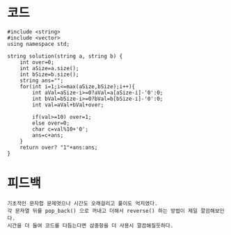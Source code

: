 # 코드

    #include <string>
    #include <vector>
    using namespace std;

    string solution(string a, string b) {    
        int over=0;
        int aSize=a.size();
        int bSize=b.size();    
        string ans="";
        for(int i=1;i<=max(aSize,bSize);i++){
            int aVal=aSize-i>=0?aVal=a[aSize-i]-'0':0; 
            int bVal=bSize-i>=0?bVal=b[bSize-i]-'0':0;
            int val=aVal+bVal+over;
            
            if(val>=10) over=1;
            else over=0;
            char c=val%10+'0';
            ans=c+ans;
        }
        return over? "1"+ans:ans;
    }

# 피드백

    기초적인 문자합 문제엿으나 시간도 오래걸리고 풀이도 억지였다.
    각 문자열 뒤를 pop_back() 으로 꺼내고 더해서 reverse() 하는 방법이 제일 깔끔해보인다.
    시간을 더 들여 코드를 다듬는다면 삼중항을 더 사용시 깔끔해질듯하다.